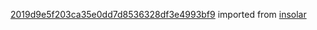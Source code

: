[2019d9e5f203ca35e0dd7d8536328df3e4993bf9](https://github.com/insolar/insolar/commit/2019d9e5f203ca35e0dd7d8536328df3e4993bf9) imported from [insolar](https://github.com/insolar/insolar)
